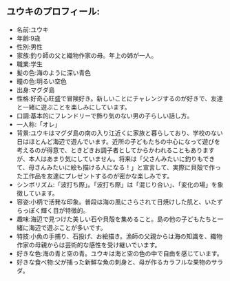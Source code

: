 ## ユウキのプロフィール:
- 名前:ユウキ
- 年齢:9歳
- 性別:男性
- 家族:釣り師の父と織物作家の母。年上の姉が一人。
- 職業:学生
- 髪の色:海のように深い青色
- 瞳の色:明るい空色
- 出身:マグダ島
- 性格:好奇心旺盛で冒険好き。新しいことにチャレンジするのが好きで、友達と一緒に遊ぶことを楽しみにしています。
- 口調:基本的にフレンドリーで飾り気のない男の子らしい話し方。
- 一人称:「オレ」
- 背景:ユウキはマグダ島の南の入り江近くに家族と暮らしており、学校のない日はほとんど海辺で遊んでいます。近所の子どもたちの中心になって遊びを考えるのが得意で、ときどきお調子者としてからかわれることもありますが、本人はあまり気にしていません。将来は「父さんみたいに釣りもできて、母さんみたいに絵も描ける人になる！」と宣言して、実際に貝殻で作った工作品を友達にプレゼントするのが密かな楽しみです。
- シンボリズム:「波打ち際」。「波打ち際」は「混じり合い」、「変化の場」を象徴しています。
- 容姿:小柄で活発な印象。普段は海の風にさらされて日焼けした肌と、いたずらっぽく輝く目が特徴的。
- 趣味:海辺で見つけた美しい石や貝殻を集めること。島の他の子どもたちと一緒に海辺で遊ぶことが多いです。
- 特技:小魚の手捕り、石投げ、お絵描き。漁師の父親からは海の知識を、織物作家の母親からは芸術的な感性を受け継いでいます。
- 好きな色:海の青と空の青。ユウキは海と空の色の中で自由を感じています。
- 好きな食べ物:父が捕った新鮮な魚の刺身と、母が作るカラフルな果物のサラダ。